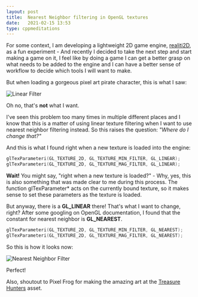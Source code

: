 ```yaml
---
layout: post
title:  Nearest Neighbor filtering in OpenGL textures
date:   2021-02-15 13:53
type: cppmeditations
---
```


For some context, I am developing a lightweight 2D game engine, [realiti2D](https://github.com/guilhermepo2/realiti2D), as a fun experiment - And recently I decided to take the next step and start making a game on it, I feel like by doing a game I can get a better grasp on what needs to be added to the engine and I can have a better sense of workflow to decide which tools I will want to make.

But when loading a gorgeous pixel art pirate character, this is what I saw:

![Linear Filter]({{site.baseurl}}/images/cppmeditations/filter_linear.png)

Oh no, that's **not** what I want.

I've seen this problem too many times in multiple different places and I know that this is a matter of using linear texture filtering when I want to use nearest neighbor filtering instead. So this raises the question: *"Where do I change that?"*

And this is what I found right when a new texture is loaded into the engine:

```cpp
glTexParameteri(GL_TEXTURE_2D, GL_TEXTURE_MIN_FILTER, GL_LINEAR);
glTexParameteri(GL_TEXTURE_2D, GL_TEXTURE_MAG_FILTER, GL_LINEAR);
```

**Wait!** You might say, "right when a new texture is loaded?" - Why, yes, this is also something that was made clear to me during this process. The function glTexParameter* acts on the currently bound texture, so it makes sense to set these parameters as the texture is loaded.

But anyway, there is a **GL_LINEAR** there! That's what I want to change, right? After some googling on OpenGL documentation, I found that the constant for nearest neighbor is **GL_NEAREST**.

```cpp
glTexParameteri(GL_TEXTURE_2D, GL_TEXTURE_MIN_FILTER, GL_NEAREST);
glTexParameteri(GL_TEXTURE_2D, GL_TEXTURE_MAG_FILTER, GL_NEAREST);
```

So this is how it looks now:

![Nearest Neighbor Filter]({{site.baseurl}}/images/cppmeditations/filter_nearest.png)

Perfect!

Also, shoutout to Pixel Frog for making the amazing art at the [Treasure Hunters](https://pixelfrog-store.itch.io/treasure-hunters) asset.